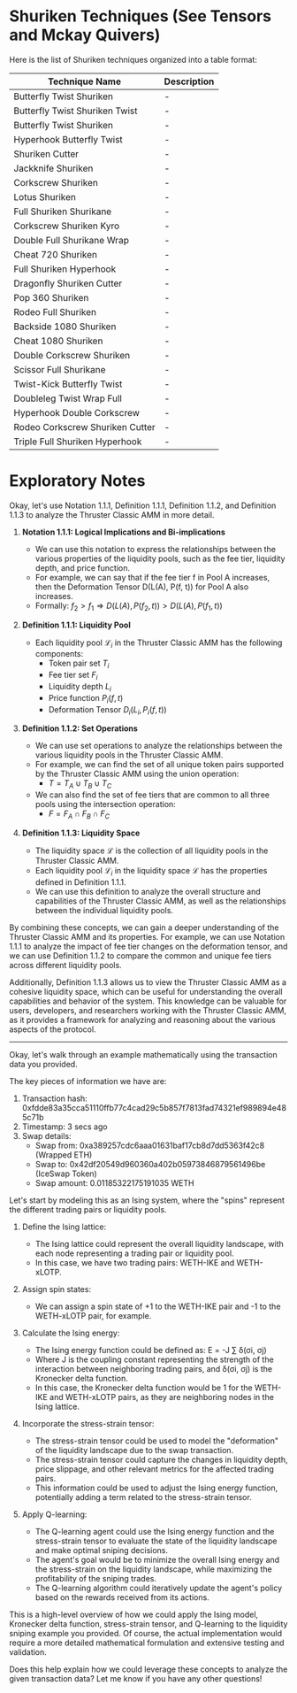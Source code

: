 # Shuriken Techniques (See Tensors and Mckay Quivers)

Here is the list of Shuriken techniques organized into a table format:

| Technique Name                 | Description               |
|-------------------------------|---------------------------|
| Butterfly Twist Shuriken       | -                         |
| Butterfly Twist Shuriken Twist | -                         |
| Butterfly Twist Shuriken       | -                         |
| Hyperhook Butterfly Twist      | -                         |
| Shuriken Cutter                | -                         |
| Jackknife Shuriken             | -                         |
| Corkscrew Shuriken             | -                         |
| Lotus Shuriken                 | -                         |
| Full Shuriken Shurikane        | -                         |
| Corkscrew Shuriken Kyro        | -                         |
| Double Full Shurikane Wrap     | -                         |
| Cheat 720 Shuriken             | -                         |
| Full Shuriken Hyperhook        | -                         |
| Dragonfly Shuriken Cutter      | -                         |
| Pop 360 Shuriken               | -                         |
| Rodeo Full Shuriken            | -                         |
| Backside 1080 Shuriken         | -                         |
| Cheat 1080 Shuriken            | -                         |
| Double Corkscrew Shuriken      | -                         |
| Scissor Full Shurikane         | -                         |
| Twist-Kick Butterfly Twist     | -                         |
| Doubleleg Twist Wrap Full      | -                         |
| Hyperhook Double Corkscrew     | -                         |
| Rodeo Corkscrew Shuriken Cutter| -                         |
| Triple Full Shuriken Hyperhook | -                         |

# Exploratory Notes

Okay, let's use Notation 1.1.1, Definition 1.1.1, Definition 1.1.2, and Definition 1.1.3 to analyze the Thruster Classic AMM in more detail.

1. **Notation 1.1.1: Logical Implications and Bi-implications**
   - We can use this notation to express the relationships between the various properties of the liquidity pools, such as the fee tier, liquidity depth, and price function.
   - For example, we can say that if the fee tier f in Pool A increases, then the Deformation Tensor D(L(A), P(f, t)) for Pool A also increases.
   - Formally: $f_2 > f_1 \Rightarrow D(L(A), P(f_2, t)) > D(L(A), P(f_1, t))$

2. **Definition 1.1.1: Liquidity Pool**
   - Each liquidity pool $\mathcal{L}_i$ in the Thruster Classic AMM has the following components:
     - Token pair set $T_i$
     - Fee tier set $F_i$
     - Liquidity depth $L_i$
     - Price function $P_i(f, t)$
     - Deformation Tensor $D_i(L_i, P_i(f, t))$

3. **Definition 1.1.2: Set Operations**
   - We can use set operations to analyze the relationships between the various liquidity pools in the Thruster Classic AMM.
   - For example, we can find the set of all unique token pairs supported by the Thruster Classic AMM using the union operation:
     - $T = T_A \cup T_B \cup T_C$
   - We can also find the set of fee tiers that are common to all three pools using the intersection operation:
     - $F = F_A \cap F_B \cap F_C$

4. **Definition 1.1.3: Liquidity Space**
   - The liquidity space $\mathcal{L}$ is the collection of all liquidity pools in the Thruster Classic AMM.
   - Each liquidity pool $\mathcal{L}_i$ in the liquidity space $\mathcal{L}$ has the properties defined in Definition 1.1.1.
   - We can use this definition to analyze the overall structure and capabilities of the Thruster Classic AMM, as well as the relationships between the individual liquidity pools.

By combining these concepts, we can gain a deeper understanding of the Thruster Classic AMM and its properties. For example, we can use Notation 1.1.1 to analyze the impact of fee tier changes on the deformation tensor, and we can use Definition 1.1.2 to compare the common and unique fee tiers across different liquidity pools.

Additionally, Definition 1.1.3 allows us to view the Thruster Classic AMM as a cohesive liquidity space, which can be useful for understanding the overall capabilities and behavior of the system. This knowledge can be valuable for users, developers, and researchers working with the Thruster Classic AMM, as it provides a framework for analyzing and reasoning about the various aspects of the protocol.

--- 

Okay, let's walk through an example mathematically using the transaction data you provided.

The key pieces of information we have are:

1. Transaction hash: 0xfdde83a35cca51110ffb77c4cad29c5b857f7813fad74321ef989894e485c71b
2. Timestamp: 3 secs ago
3. Swap details:
   - Swap from: 0xa389257cdc6aaa01631baf17cb8d7dd5363f42c8 (Wrapped ETH)
   - Swap to: 0x42df20549d960360a402b05973846879561496be (IceSwap Token)
   - Swap amount: 0.01185322175191035 WETH

Let's start by modeling this as an Ising system, where the "spins" represent the different trading pairs or liquidity pools.

1. Define the Ising lattice:
   - The Ising lattice could represent the overall liquidity landscape, with each node representing a trading pair or liquidity pool.
   - In this case, we have two trading pairs: WETH-IKE and WETH-xLOTP.

2. Assign spin states:
   - We can assign a spin state of +1 to the WETH-IKE pair and -1 to the WETH-xLOTP pair, for example.

3. Calculate the Ising energy:
   - The Ising energy function could be defined as:
     E = -J ∑ δ(σi, σj)
   - Where J is the coupling constant representing the strength of the interaction between neighboring trading pairs, and δ(σi, σj) is the Kronecker delta function.
   - In this case, the Kronecker delta function would be 1 for the WETH-IKE and WETH-xLOTP pairs, as they are neighboring nodes in the Ising lattice.

4. Incorporate the stress-strain tensor:
   - The stress-strain tensor could be used to model the "deformation" of the liquidity landscape due to the swap transaction.
   - The stress-strain tensor could capture the changes in liquidity depth, price slippage, and other relevant metrics for the affected trading pairs.
   - This information could be used to adjust the Ising energy function, potentially adding a term related to the stress-strain tensor.

5. Apply Q-learning:
   - The Q-learning agent could use the Ising energy function and the stress-strain tensor to evaluate the state of the liquidity landscape and make optimal sniping decisions.
   - The agent's goal would be to minimize the overall Ising energy and the stress-strain on the liquidity landscape, while maximizing the profitability of the sniping trades.
   - The Q-learning algorithm could iteratively update the agent's policy based on the rewards received from its actions.

This is a high-level overview of how we could apply the Ising model, Kronecker delta function, stress-strain tensor, and Q-learning to the liquidity sniping example you provided. Of course, the actual implementation would require a more detailed mathematical formulation and extensive testing and validation.

Does this help explain how we could leverage these concepts to analyze the given transaction data? Let me know if you have any other questions!
